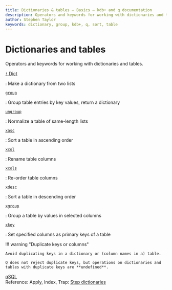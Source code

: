 ```yaml
---
title: Dictionaries & tables – Basics – kdb+ and q documentation
description: Operators and keywords for working with dictionaries and tables
author: Stephen Taylor
keywords: dictionary, group, kdb+, q, sort, table
---
```

# Dictionaries and tables




Operators and keywords for working with dictionaries and tables.

[`!` Dict](../ref/dict.md)

:  Make a dictionary from two lists

[`group`](../ref/group.md) 

: Group table entries by key values, return a dictionary

[`ungroup`](../ref/ungroup.md)

: Normalize a table of same-length lists

[`xasc`](../ref/asc.md#xasc)

: Sort a table in ascending order

[`xcol`](../ref/cols.md#xcol)

: Rename table columns

[`xcols`](../ref/cols.md#xcols)

: Re-order table columns

[`xdesc`](../ref/desc.md#xdesc)

: Sort a table in descending order

[`xgroup`](../ref/xgroup.md)

: Group a table by values in selected columns

[`xkey`](../ref/keys.md#xkey)

: Set specified columns as primary keys of a table


!!! warning "Duplicate keys or columns"

    Avoid duplicating keys in a dictionary or (column names in a) table.
    
    Q does not reject duplicate keys, but operations on dictionaries and tables with duplicate keys are **undefined**. 



<i class="far fa-hand-point-right"></i>
[qSQL](qsql.md)  
Reference: Apply, Index, Trap: [Step dictionaries](../ref/apply.md#step-dictionaries)